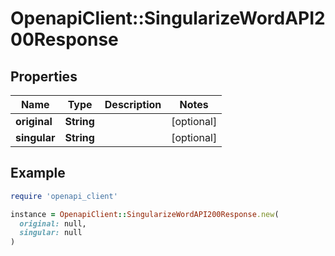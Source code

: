 # OpenapiClient::SingularizeWordAPI200Response

## Properties

| Name | Type | Description | Notes |
| ---- | ---- | ----------- | ----- |
| **original** | **String** |  | [optional] |
| **singular** | **String** |  | [optional] |

## Example

```ruby
require 'openapi_client'

instance = OpenapiClient::SingularizeWordAPI200Response.new(
  original: null,
  singular: null
)
```

